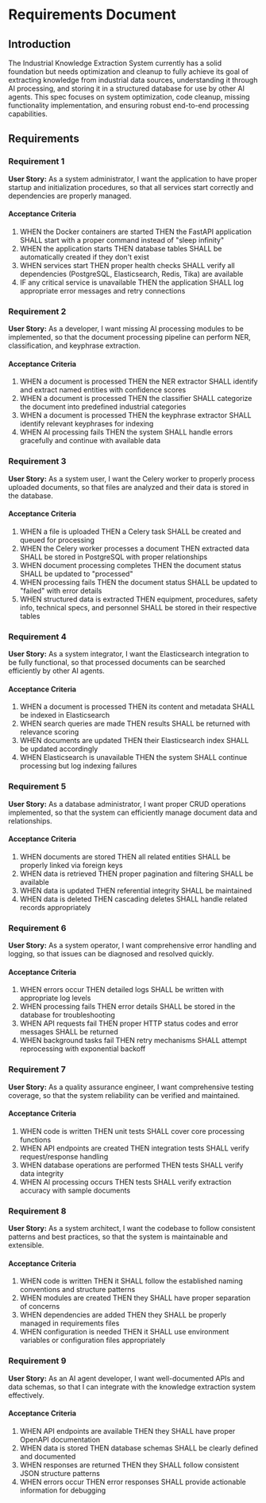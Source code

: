 # Requirements Document

## Introduction

The Industrial Knowledge Extraction System currently has a solid foundation but needs optimization and cleanup to fully achieve its goal of extracting knowledge from industrial data sources, understanding it through AI processing, and storing it in a structured database for use by other AI agents. This spec focuses on system optimization, code cleanup, missing functionality implementation, and ensuring robust end-to-end processing capabilities.

## Requirements

### Requirement 1

**User Story:** As a system administrator, I want the application to have proper startup and initialization procedures, so that all services start correctly and dependencies are properly managed.

#### Acceptance Criteria

1. WHEN the Docker containers are started THEN the FastAPI application SHALL start with a proper command instead of "sleep infinity"
2. WHEN the application starts THEN database tables SHALL be automatically created if they don't exist
3. WHEN services start THEN proper health checks SHALL verify all dependencies (PostgreSQL, Elasticsearch, Redis, Tika) are available
4. IF any critical service is unavailable THEN the application SHALL log appropriate error messages and retry connections

### Requirement 2

**User Story:** As a developer, I want missing AI processing modules to be implemented, so that the document processing pipeline can perform NER, classification, and keyphrase extraction.

#### Acceptance Criteria

1. WHEN a document is processed THEN the NER extractor SHALL identify and extract named entities with confidence scores
2. WHEN a document is processed THEN the classifier SHALL categorize the document into predefined industrial categories
3. WHEN a document is processed THEN the keyphrase extractor SHALL identify relevant keyphrases for indexing
4. WHEN AI processing fails THEN the system SHALL handle errors gracefully and continue with available data

### Requirement 3

**User Story:** As a system user, I want the Celery worker to properly process uploaded documents, so that files are analyzed and their data is stored in the database.

#### Acceptance Criteria

1. WHEN a file is uploaded THEN a Celery task SHALL be created and queued for processing
2. WHEN the Celery worker processes a document THEN extracted data SHALL be stored in PostgreSQL with proper relationships
3. WHEN document processing completes THEN the document status SHALL be updated to "processed"
4. WHEN processing fails THEN the document status SHALL be updated to "failed" with error details
5. WHEN structured data is extracted THEN equipment, procedures, safety info, technical specs, and personnel SHALL be stored in their respective tables

### Requirement 4

**User Story:** As a system integrator, I want the Elasticsearch integration to be fully functional, so that processed documents can be searched efficiently by other AI agents.

#### Acceptance Criteria

1. WHEN a document is processed THEN its content and metadata SHALL be indexed in Elasticsearch
2. WHEN search queries are made THEN results SHALL be returned with relevance scoring
3. WHEN documents are updated THEN their Elasticsearch index SHALL be updated accordingly
4. WHEN Elasticsearch is unavailable THEN the system SHALL continue processing but log indexing failures

### Requirement 5

**User Story:** As a database administrator, I want proper CRUD operations implemented, so that the system can efficiently manage document data and relationships.

#### Acceptance Criteria

1. WHEN documents are stored THEN all related entities SHALL be properly linked via foreign keys
2. WHEN data is retrieved THEN proper pagination and filtering SHALL be available
3. WHEN data is updated THEN referential integrity SHALL be maintained
4. WHEN data is deleted THEN cascading deletes SHALL handle related records appropriately

### Requirement 6

**User Story:** As a system operator, I want comprehensive error handling and logging, so that issues can be diagnosed and resolved quickly.

#### Acceptance Criteria

1. WHEN errors occur THEN detailed logs SHALL be written with appropriate log levels
2. WHEN processing fails THEN error details SHALL be stored in the database for troubleshooting
3. WHEN API requests fail THEN proper HTTP status codes and error messages SHALL be returned
4. WHEN background tasks fail THEN retry mechanisms SHALL attempt reprocessing with exponential backoff

### Requirement 7

**User Story:** As a quality assurance engineer, I want comprehensive testing coverage, so that the system reliability can be verified and maintained.

#### Acceptance Criteria

1. WHEN code is written THEN unit tests SHALL cover core processing functions
2. WHEN API endpoints are created THEN integration tests SHALL verify request/response handling
3. WHEN database operations are performed THEN tests SHALL verify data integrity
4. WHEN AI processing occurs THEN tests SHALL verify extraction accuracy with sample documents

### Requirement 8

**User Story:** As a system architect, I want the codebase to follow consistent patterns and best practices, so that the system is maintainable and extensible.

#### Acceptance Criteria

1. WHEN code is written THEN it SHALL follow the established naming conventions and structure patterns
2. WHEN modules are created THEN they SHALL have proper separation of concerns
3. WHEN dependencies are added THEN they SHALL be properly managed in requirements files
4. WHEN configuration is needed THEN it SHALL use environment variables or configuration files appropriately

### Requirement 9

**User Story:** As an AI agent developer, I want well-documented APIs and data schemas, so that I can integrate with the knowledge extraction system effectively.

#### Acceptance Criteria

1. WHEN API endpoints are available THEN they SHALL have proper OpenAPI documentation
2. WHEN data is stored THEN database schemas SHALL be clearly defined and documented
3. WHEN responses are returned THEN they SHALL follow consistent JSON structure patterns
4. WHEN errors occur THEN error responses SHALL provide actionable information for debugging